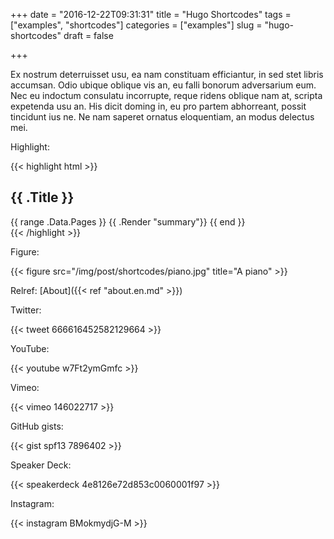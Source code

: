 +++
date = "2016-12-22T09:31:31"
title = "Hugo Shortcodes"
tags = ["examples", "shortcodes"]
categories = ["examples"]
slug = "hugo-shortcodes"
draft = false

+++

Ex nostrum deterruisset usu, ea nam constituam efficiantur, in sed stet libris accumsan. Odio ubique oblique vis an, eu falli bonorum adversarium eum. Nec eu indoctum consulatu incorrupte, reque ridens oblique nam at, scripta expetenda usu an. His dicit doming in, eu pro partem abhorreant, possit tincidunt ius ne. Ne nam saperet ornatus eloquentiam, an modus delectus mei.

Highlight:

{{< highlight html >}}
<section id="main">
  <div>
   <h1 id="title">{{ .Title }}</h1>
    {{ range .Data.Pages }}
        {{ .Render "summary"}}
    {{ end }}
  </div>
</section>
{{< /highlight >}}

Figure:

{{< figure src="/img/post/shortcodes/piano.jpg" title="A piano" >}}

Relref: [About]({{< ref "about.en.md" >}})

Twitter:

{{< tweet 666616452582129664 >}}

YouTube:

{{< youtube w7Ft2ymGmfc >}}

Vimeo:

{{< vimeo 146022717 >}}

GitHub gists:

{{< gist spf13 7896402 >}}

Speaker Deck:

{{< speakerdeck 4e8126e72d853c0060001f97 >}}

Instagram:

{{< instagram BMokmydjG-M >}}
